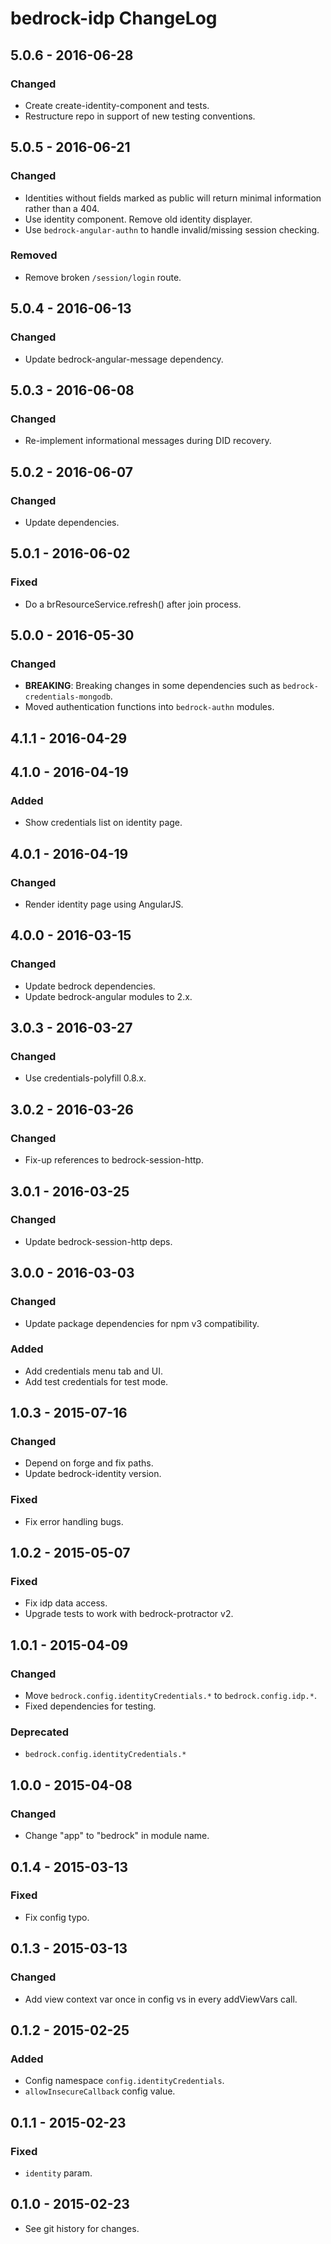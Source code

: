 # bedrock-idp ChangeLog

## 5.0.6 - 2016-06-28

### Changed
- Create create-identity-component and tests.
- Restructure repo in support of new testing conventions.

## 5.0.5 - 2016-06-21

### Changed
- Identities without fields marked as public will return minimal information
  rather than a 404.
- Use identity component. Remove old identity displayer.
- Use `bedrock-angular-authn` to handle invalid/missing session checking.

### Removed
- Remove broken `/session/login` route.

## 5.0.4 - 2016-06-13

### Changed
- Update bedrock-angular-message dependency.

## 5.0.3 - 2016-06-08

### Changed
- Re-implement informational messages during DID recovery.

## 5.0.2 - 2016-06-07

### Changed
- Update dependencies.

## 5.0.1 - 2016-06-02

### Fixed
- Do a brResourceService.refresh() after join process.

## 5.0.0 - 2016-05-30

### Changed
- **BREAKING**: Breaking changes in some dependencies such as
`bedrock-credentials-mongodb`.
- Moved authentication functions into `bedrock-authn` modules.

## 4.1.1 - 2016-04-29

## 4.1.0 - 2016-04-19

### Added
- Show credentials list on identity page.

## 4.0.1 - 2016-04-19

### Changed
- Render identity page using AngularJS.

## 4.0.0 - 2016-03-15

### Changed
- Update bedrock dependencies.
- Update bedrock-angular modules to 2.x.

## 3.0.3 - 2016-03-27

### Changed
- Use credentials-polyfill 0.8.x.

## 3.0.2 - 2016-03-26

### Changed
- Fix-up references to bedrock-session-http.

## 3.0.1 - 2016-03-25

### Changed
- Update bedrock-session-http deps.

## 3.0.0 - 2016-03-03

### Changed
- Update package dependencies for npm v3 compatibility.

### Added
- Add credentials menu tab and UI.
- Add test credentials for test mode.

## 1.0.3 - 2015-07-16

### Changed
- Depend on forge and fix paths.
- Update bedrock-identity version.

### Fixed
- Fix error handling bugs.

## 1.0.2 - 2015-05-07

### Fixed
- Fix idp data access.
- Upgrade tests to work with bedrock-protractor v2.

## 1.0.1 - 2015-04-09

### Changed
- Move `bedrock.config.identityCredentials.*` to `bedrock.config.idp.*`.
- Fixed dependencies for testing.

### Deprecated
- `bedrock.config.identityCredentials.*`

## 1.0.0 - 2015-04-08

### Changed
- Change "app" to "bedrock" in module name.

## 0.1.4 - 2015-03-13

### Fixed
- Fix config typo.

## 0.1.3 - 2015-03-13

### Changed
- Add view context var once in config vs in every addViewVars call.

## 0.1.2 - 2015-02-25

### Added
- Config namespace `config.identityCredentials`.
- `allowInsecureCallback` config value.

## 0.1.1 - 2015-02-23

### Fixed
- `identity` param.

## 0.1.0 - 2015-02-23

- See git history for changes.
